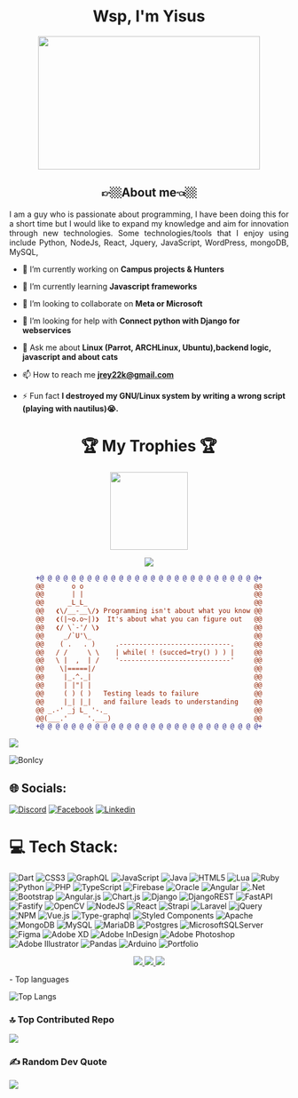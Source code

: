 <h1 align="center">Wsp, I'm Yisus</h1>
<div id ="header" align="center">
<img src="https://media.giphy.com/media/tI4a3hrDUXRw9RYCq2/giphy.gif" style="width: 25rem; height: 15rem">
</div>
<div>
  <h2 align="center">👉🏼About me👈🏼</h2>
  <p style="text-align: justify;"> I am a guy who is passionate about programming, I have been doing this for a short time but I would like to expand my knowledge and aim for innovation through new technologies. Some technologies/tools that I enjoy using include Python, NodeJs, React, Jquery, JavaScript, WordPress, mongoDB, MySQL,</p>
  
- 🔭 I’m currently working on **Campus projects & Hunters**

- 🌱 I’m currently learning **Javascript frameworks**

- 👯 I’m looking to collaborate on **Meta or Microsoft**

- 🤝 I’m looking for help with **Connect python with Django for webservices**

- 💬 Ask me about **Linux (Parrot, ARCHLinux, Ubuntu),backend logic, javascript and about cats**

- 📫 How to reach me **jrey22k@gmail.com**

- ⚡ Fun fact **I destroyed my GNU/Linux system by writing a wrong script (playing with nautilus)😭.**
</div>
  
<div align="center">
  <h1 stlye="font-weight:bolder;">🏆 My Trophies 🏆</h1>
   <img width="140" src="https://user-images.githubusercontent.com/6661165/91657958-61b4fd00-eb00-11ea-9def-dc7ef5367e34.png" />  

![](https://github-profile-trophy.vercel.app/?username=BonIcy&theme=tokyonight&no-frame=false&no-bg=true&margin-w=4)
 
 </div>  

<div align="center">
  
```diff
+@ @ @ @ @ @ @ @ @ @ @ @ @ @ @ @ @ @ @ @ @ @ @ @ @ @ @ @+
@@       o o                                           @@
@@       | |                                           @@
@@      _L_L_                                          @@
@@   ❮\/__-__\/❯ Programming isn't about what you know @@
@@   ❮(|~o.o~|)❯  It's about what you can figure out   @@
@@   ❮/ \`-'/ \❯                                       @@
@@     _/`U'\_                                         @@
@@    ( .   . )     .----------------------------.     @@
@@   / /     \ \    | while( ! (succed=try() ) ) |     @@
@@   \ |  ,  | /    '----------------------------'     @@
@@    \|=====|/                                        @@
@@     |_.^._|                                         @@
@@     | |"| |                                         @@
@@     ( ) ( )   Testing leads to failure              @@
@@     |_| |_|   and failure leads to understanding    @@
@@ _.-' _j L_ '-._                                     @@
@@(___.'     '.___)                                    @@
+@ @ @ @ @ @ @ @ @ @ @ @ @ @ @ @ @ @ @ @ @ @ @ @ @ @ @ @+
```
  
</div>

[![](https://visitcount.itsvg.in/api?id=BonIcy&icon=0&color=8)](https://visitcount.itsvg.in)

<p align="left"> <img src="https://komarev.com/ghpvc/?username=BonIcy&label=Profile%20views&color=031a28&style=flat" alt="BonIcy"/></p>

## 🌐 Socials:
[![Discord](https://img.shields.io/badge/Discord-%237289DA.svg?logo=discord&logoColor=white)](https://discord.gg/https://discord.gg/ECgE8jBq) [![Facebook](https://img.shields.io/badge/Facebook-%231877F2.svg?logo=Facebook&logoColor=white)](https://facebook.com/xaemod) [![Linkedin](https://img.shields.io/badge/Linkedin-%237289DA.svg?logo=linkedin&logoColor=white)](https://www.linkedin.com/in/BonIcy/)

# 💻 Tech Stack:

![Dart](https://img.shields.io/badge/dart-%230175C2.svg?style=for-the-badge&logo=dart&logoColor=white) ![CSS3](https://img.shields.io/badge/css3-%231572B6.svg?style=for-the-badge&logo=css3&logoColor=white) ![GraphQL](https://img.shields.io/badge/-GraphQL-E10098?style=for-the-badge&logo=graphql&logoColor=white) ![JavaScript](https://img.shields.io/badge/javascript-%23323330.svg?style=for-the-badge&logo=javascript&logoColor=%23F7DF1E) ![Java](https://img.shields.io/badge/java-%23ED8B00.svg?style=for-the-badge&logo=java&logoColor=white) ![HTML5](https://img.shields.io/badge/html5-%23E34F26.svg?style=for-the-badge&logo=html5&logoColor=white) ![Lua](https://img.shields.io/badge/lua-%232C2D72.svg?style=for-the-badge&logo=lua&logoColor=white) ![Ruby](https://img.shields.io/badge/ruby-%23CC342D.svg?style=for-the-badge&logo=ruby&logoColor=white) ![Python](https://img.shields.io/badge/python-3670A0?style=for-the-badge&logo=python&logoColor=ffdd54) ![PHP](https://img.shields.io/badge/php-%23777BB4.svg?style=for-the-badge&logo=php&logoColor=white) ![TypeScript](https://img.shields.io/badge/typescript-%23007ACC.svg?style=for-the-badge&logo=typescript&logoColor=white) ![Firebase](https://img.shields.io/badge/firebase-%23039BE5.svg?style=for-the-badge&logo=firebase) ![Oracle](https://img.shields.io/badge/Oracle-F80000?style=for-the-badge&logo=oracle&logoColor=white) ![Angular](https://img.shields.io/badge/angular-%23DD0031.svg?style=for-the-badge&logo=angular&logoColor=white) ![.Net](https://img.shields.io/badge/.NET-5C2D91?style=for-the-badge&logo=.net&logoColor=white) ![Bootstrap](https://img.shields.io/badge/bootstrap-%23563D7C.svg?style=for-the-badge&logo=bootstrap&logoColor=white) ![Angular.js](https://img.shields.io/badge/angular.js-%23E23237.svg?style=for-the-badge&logo=angularjs&logoColor=white) ![Chart.js](https://img.shields.io/badge/chart.js-F5788D.svg?style=for-the-badge&logo=chart.js&logoColor=white) ![Django](https://img.shields.io/badge/django-%23092E20.svg?style=for-the-badge&logo=django&logoColor=white) ![DjangoREST](https://img.shields.io/badge/DJANGO-REST-ff1709?style=for-the-badge&logo=django&logoColor=white&color=ff1709&labelColor=gray) ![FastAPI](https://img.shields.io/badge/FastAPI-005571?style=for-the-badge&logo=fastapi) ![Fastify](https://img.shields.io/badge/fastify-%23000000.svg?style=for-the-badge&logo=fastify&logoColor=white) ![OpenCV](https://img.shields.io/badge/opencv-%23white.svg?style=for-the-badge&logo=opencv&logoColor=white) ![NodeJS](https://img.shields.io/badge/node.js-6DA55F?style=for-the-badge&logo=node.js&logoColor=white) ![React](https://img.shields.io/badge/react-%2320232a.svg?style=for-the-badge&logo=react&logoColor=%2361DAFB) ![Strapi](https://img.shields.io/badge/strapi-%232E7EEA.svg?style=for-the-badge&logo=strapi&logoColor=white) ![Laravel](https://img.shields.io/badge/laravel-%23FF2D20.svg?style=for-the-badge&logo=laravel&logoColor=white) ![jQuery](https://img.shields.io/badge/jquery-%230769AD.svg?style=for-the-badge&logo=jquery&logoColor=white) ![NPM](https://img.shields.io/badge/NPM-%23000000.svg?style=for-the-badge&logo=npm&logoColor=white) ![Vue.js](https://img.shields.io/badge/vuejs-%2335495e.svg?style=for-the-badge&logo=vuedotjs&logoColor=%234FC08D) ![Type-graphql](https://img.shields.io/badge/-TypeGraphQL-%23C04392?style=for-the-badge) ![Styled Components](https://img.shields.io/badge/styled--components-DB7093?style=for-the-badge&logo=styled-components&logoColor=white) ![Apache](https://img.shields.io/badge/apache-%23D42029.svg?style=for-the-badge&logo=apache&logoColor=white) ![MongoDB](https://img.shields.io/badge/MongoDB-%234ea94b.svg?style=for-the-badge&logo=mongodb&logoColor=white) ![MySQL](https://img.shields.io/badge/mysql-%2300f.svg?style=for-the-badge&logo=mysql&logoColor=white) ![MariaDB](https://img.shields.io/badge/MariaDB-003545?style=for-the-badge&logo=mariadb&logoColor=white) ![Postgres](https://img.shields.io/badge/postgres-%23316192.svg?style=for-the-badge&logo=postgresql&logoColor=white) ![MicrosoftSQLServer](https://img.shields.io/badge/Microsoft%20SQL%20Sever-CC2927?style=for-the-badge&logo=microsoft%20sql%20server&logoColor=white) 	![Figma](https://img.shields.io/badge/figma-%23F24E1E.svg?style=for-the-badge&logo=figma&logoColor=white) ![Adobe XD](https://img.shields.io/badge/Adobe%20XD-470137?style=for-the-badge&logo=Adobe%20XD&logoColor=#FF61F6) ![Adobe InDesign](https://img.shields.io/badge/Adobe%20InDesign-49021F?style=for-the-badge&logo=adobeindesign&logoColor=white) ![Adobe Photoshop](https://img.shields.io/badge/adobephotoshop-%2331A8FF.svg?style=for-the-badge&logo=adobephotoshop&logoColor=white) ![Adobe Illustrator](https://img.shields.io/badge/adobeillustrator-%23FF9A00.svg?style=for-the-badge&logo=adobeillustrator&logoColor=white) ![Pandas](https://img.shields.io/badge/pandas-%23150458.svg?style=for-the-badge&logo=pandas&logoColor=white) ![Arduino](https://img.shields.io/badge/-Arduino-00979D?style=for-the-badge&logo=Arduino&logoColor=white) ![Portfolio](https://img.shields.io/badge/Portfolio-%23000000.svg?style=for-the-badge&logo=firefox&logoColor=#FF7139)
<p align="center">
  <a href="https://github.com/BonIcy">
    <img src="http://github-profile-summary-cards.vercel.app/api/cards/profile-details?username=BonIcy&theme=transparent" />
  </a>
  <a href="https://github.com/BonIcy">
    <img src="https://github-readme-streak-stats.herokuapp.com/?user=BonIcy&hide_border=true&card_width=338&theme=transparent" />
  </a>
  <a href="https://github.com/BonIcy">
    <img src="http://github-profile-summary-cards.vercel.app/api/cards/stats?username=BonIcy&theme=transparent" />
  </a>
</p>
-   Top languages

![Top Langs](https://github-readme-stats.vercel.app/api/top-langs/?username=BonIcy)

### 🔝 Top Contributed Repo
![](https://github-contributor-stats.vercel.app/api?username=BonIcy&limit=5&theme=tokyonight&combine_all_yearly_contributions=true)

### ✍️ Random Dev Quote
![](https://quotes-github-readme.vercel.app/api?type=horizontal&theme=tokyonight)
<!-- Proudly created with GPRM ( https://gprm.itsvg.in ) -->
